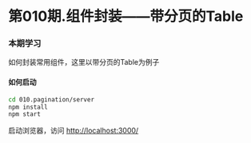 # 第010期.组件封装——带分页的Table

### 本期学习

如何封装常用组件，这里以带分页的Table为例子

#### 如何启动

```sh
cd 010.pagination/server
npm install
npm start
```

启动浏览器，访问 <http://localhost:3000/>

